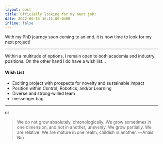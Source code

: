 ```yaml
---
layout: post
title: Officially looking for my next job!
date: 2022-06-15 16:11:00-0400
inline: false
---
```


With my PhD journey soon coming to an end, it is now time to look for my next project!

***

Within a multitude of options, I remain open to both academia and industry positions.
On the other hand I do have a wish list...

#### Wish List
<ul>
    <li>Exciting project with prospects for novelty and sustainable impact</li>
    <li>Position within Control, Robotics, and/or Learning</li>
    <li>Diverse and strong-willed team</li>
    <li>messenger bag</li>
</ul>


***

oi

> We do not grow absolutely, chronologically. We grow sometimes in one dimension, and not in another, unevenly. We grow partially. We are relative. We are mature in one realm, childish in another.
> —Anais Nin


